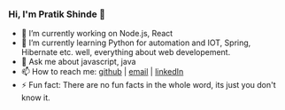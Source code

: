 ### Hi, I'm Pratik Shinde 👋

- 🔭 I’m currently working on Node.js, React
- 🌱 I’m currently learning Python for automation and IOT, Spring, Hibernate etc. well, everything about web developement.
- 💬 Ask me about javascript, java
- 📫 How to reach me: [github](https://github.com/Pratikshinde1497/Pratikshinde1497) | [email](pratikshinde1497@gmail.com) | [linkedIn](https://www.linkedin.com/in/pratik-shinde-93318b186)
- ⚡ Fun fact: There are no fun facts in the whole word, its just you don't know it. 

